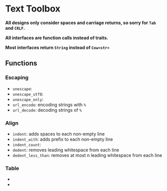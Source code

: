 # Text Toolbox

**All designs only consider spaces and carriage returns, so sorry for `Tab` and `CRLF`.**

**All interfaces are function calls instead of traits.**

**Most interfaces return `String` instead of `Cow<str>`**

## Functions

### Escaping

- `unescape`:
- `unescape_utf8`:
- `unescape_only`:
- `url_encode`: encoding strings with `%`
- `url_decode`: decoding strings of `%`


### Align

- `indent`: adds spaces to each non-empty line
- `indent_with`: adds prefix to each non-empty line
- `indent_count`:
- `dedent`: removes leading whitespace from each line
- `dedent_less_than`: removes at most n leading whitespace from each line

### Table

-
-
